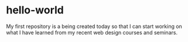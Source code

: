 # hello-world
My first repository is a being created today so that I can start working on what I have learned from my recent web design courses and seminars. 

